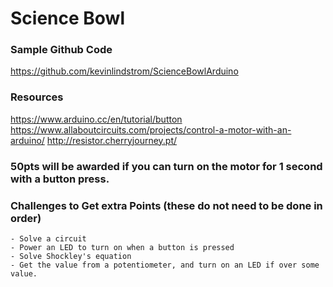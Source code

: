 # Science Bowl 

### Sample Github Code
https://github.com/kevinlindstrom/ScienceBowlArduino

### Resources
https://www.arduino.cc/en/tutorial/button
https://www.allaboutcircuits.com/projects/control-a-motor-with-an-arduino/
http://resistor.cherryjourney.pt/

### 50pts will be awarded if you can turn on the motor for 1 second with a button press.
### Challenges to Get extra Points (these do not need to be done in order)
    - Solve a circuit
    - Power an LED to turn on when a button is pressed
    - Solve Shockley's equation
    - Get the value from a potentiometer, and turn on an LED if over some value.
